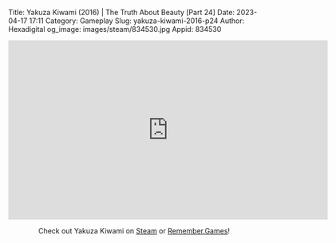 Title: Yakuza Kiwami (2016) | The Truth About Beauty [Part 24]
Date: 2023-04-17 17:11
Category: Gameplay
Slug: yakuza-kiwami-2016-p24
Author: Hexadigital
og_image: images/steam/834530.jpg
Appid: 834530

<center><iframe src="https://www.youtube.com/embed/nKlBUWZwEJk?feature=oembed" allow="accelerometer; autoplay; encrypted-media; gyroscope; picture-in-picture" width="640" height="360" frameborder="0"></iframe>

Check out Yakuza Kiwami on [Steam](https://store.steampowered.com/app/834530/?curator_clanid=34633900) or [Remember.Games](https://remember.games/game/342/)!</center>